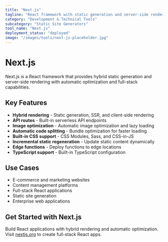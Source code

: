 ```yaml
---
title: "Next.js"
tagline: "React framework with static generation and server-side rendering"
category: "Development & Technical Tools"
subcategory: "Static Site Generators"
tool_name: "Next.js"
deployment_status: "deployed"
image: "/images/tools/next-js-placeholder.jpg"
---
```


# Next.js

Next.js is a React framework that provides hybrid static generation and server-side rendering with automatic optimization and full-stack capabilities.

## Key Features

- **Hybrid rendering** - Static generation, SSR, and client-side rendering
- **API routes** - Built-in serverless API endpoints
- **Image optimization** - Automatic image optimization and lazy loading
- **Automatic code splitting** - Bundle optimization for faster loading
- **Built-in CSS support** - CSS Modules, Sass, and CSS-in-JS
- **Incremental static regeneration** - Update static content dynamically
- **Edge functions** - Deploy functions to edge locations
- **TypeScript support** - Built-in TypeScript configuration

## Use Cases

- E-commerce and marketing websites
- Content management platforms
- Full-stack React applications
- Static site generation
- Enterprise web applications

## Get Started with Next.js

Build React applications with hybrid rendering and automatic optimization. Visit [nextjs.org](https://nextjs.org) to create full-stack React apps.